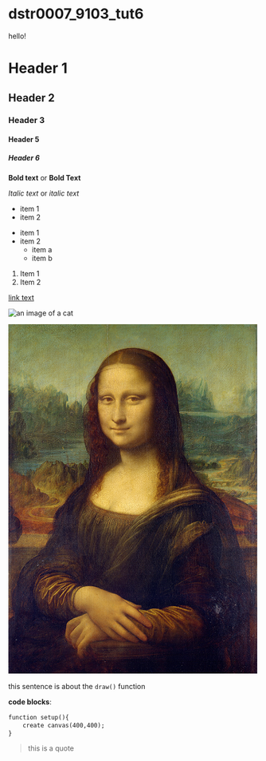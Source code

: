 # dstr0007_9103_tut6

hello!

# Header 1
## Header 2
### Header 3
#### Header 5
##### Header 6

**Bold text** or __Bold Text__

*Italic text* or _italic text_

- item 1
- item 2

* item 1
* item 2
  * item a
  * item b

1. Item 1
1. Item 2

[link text](https://google.com)

![an image of a cat](https://placekitten.com/200/300)

![mona lisa](images\monalisa.jpg)

this sentence is about the `draw()` function

__code blocks__:
```
function setup(){
    create canvas(400,400);
}
```
>this is a quote